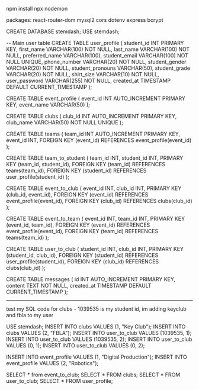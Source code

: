 npm install
npx nodemon


packages:
react-router-dom
mysql2 
cors
dotenv
express
bcrypt

CREATE DATABASE stemdash;
USE stemdash;

-- Main user table
CREATE TABLE user_profile (
  student_id INT PRIMARY KEY,
  first_name VARCHAR(100) NOT NULL,
  last_name VARCHAR(100) NOT NULL,
  preferred_name VARCHAR(100),
  student_email VARCHAR(100) NOT NULL UNIQUE,
  phone_number VARCHAR(20) NOT NULL,
  student_gender VARCHAR(20) NOT NULL,
  student_pronouns VARCHAR(50),
  student_grade VARCHAR(20) NOT NULL,
  shirt_size VARCHAR(10) NOT NULL,
  user_password VARCHAR(255) NOT NULL,
  created_at TIMESTAMP DEFAULT CURRENT_TIMESTAMP
);

CREATE TABLE event_profile (
  event_id INT AUTO_INCREMENT PRIMARY KEY,
  event_name VARCHAR(50)
);

CREATE TABLE clubs (
  club_id INT AUTO_INCREMENT PRIMARY KEY,   
  club_name VARCHAR(50) NOT NULL UNIQUE
);

CREATE TABLE teams (
  team_id INT AUTO_INCREMENT PRIMARY KEY,
  event_id INT,
  FOREIGN KEY (event_id) REFERENCES event_profile(event_id)
);

CREATE TABLE team_to_student (
  team_id INT,
  student_id INT,
  PRIMARY KEY (team_id, student_id),
  FOREIGN KEY (team_id) REFERENCES teams(team_id),
  FOREIGN KEY (student_id) REFERENCES user_profile(student_id)
);

CREATE TABLE event_to_club (
  event_id INT,
  club_id INT,
  PRIMARY KEY (club_id, event_id),
  FOREIGN KEY (event_id) REFERENCES event_profile(event_id),
  FOREIGN KEY (club_id) REFERENCES clubs(club_id)
);

CREATE TABLE event_to_team (
  event_id INT,
  team_id INT,
  PRIMARY KEY (event_id, team_id),
  FOREIGN KEY (event_id) REFERENCES event_profile(event_id),
  FOREIGN KEY (team_id) REFERENCES teams(team_id)
);

CREATE TABLE user_to_club (
  student_id INT,
  club_id INT,
  PRIMARY KEY (student_id, club_id),
  FOREIGN KEY (student_id) REFERENCES user_profile(student_id),
  FOREIGN KEY (club_id) REFERENCES clubs(club_id)
);


CREATE TABLE messages (
    id INT AUTO_INCREMENT PRIMARY KEY,
    content TEXT NOT NULL,
    created_at TIMESTAMP DEFAULT CURRENT_TIMESTAMP
);


---------------------------------

test my SQL code for clubs - 1039535 is my student id, im adding keyclub and fbla to my user

USE stemdash;
INSERT INTO clubs VALUES (1, "Key Club");
INSERT INTO clubs VALUES (2, "FBLA");
INSERT INTO user_to_club VALUES (1039535, 1);
INSERT INTO user_to_club VALUES (1039535, 2);
INSERT INTO user_to_club VALUES (0, 1);
INSERT INTO user_to_club VALUES (0, 2);


INSERT INTO event_profile VALUES (1, "Digital Production");
INSERT INTO event_profile VALUES (2, "Robotics");

SELECT * from event_to_club;
SELECT * FROM clubs;
SELECT * FROM user_to_club;
SELECT * FROM user_profile;             

 